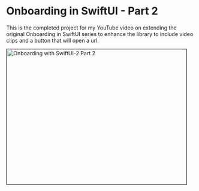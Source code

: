 # Onboarding in SwiftUI - Part 2

This is the completed project for my YouTube video on extending the original Onboarding in SwiftUI series to enhance the library to include video clips and a button that will open a url.

<a href="http://www.youtube.com/watch?feature=player_embedded&v=ofkB333MIr0
" target="_blank"><img src="http://img.youtube.com/vi/ofkB333MIr0/0.jpg" 
alt="Onboarding with SwiftUI-2 Part 2" width="480" height="360" border="1" /></a>


